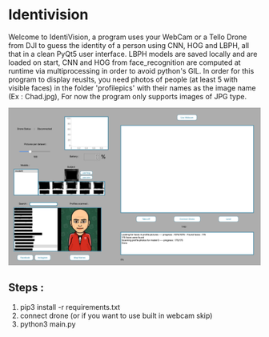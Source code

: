 # Identivision
Welcome to IdentiVision, a program uses your WebCam or a Tello Drone from DJI to guess the identity of a person using CNN, HOG and LBPH, all that in a clean PyQt5 user interface. LBPH models are saved locally and are loaded on start, CNN and HOG from face_recognition are computed at runtime via multiprocessing in order to avoid python's GIL. 
In order for this program to display reuslts, you need photos of people (at least 5 with visible faces) in the folder 'profilepics' with their names as the image name (Ex : Chad.jpg), For now the program only supports images of JPG type.


![Image of UI](https://github.com/Marcel344/Identivision/blob/master/identivision.png)

## Steps : 

1. pip3 install -r requirements.txt
2. connect drone (or if you want to use built in webcam skip)
3. python3 main.py
